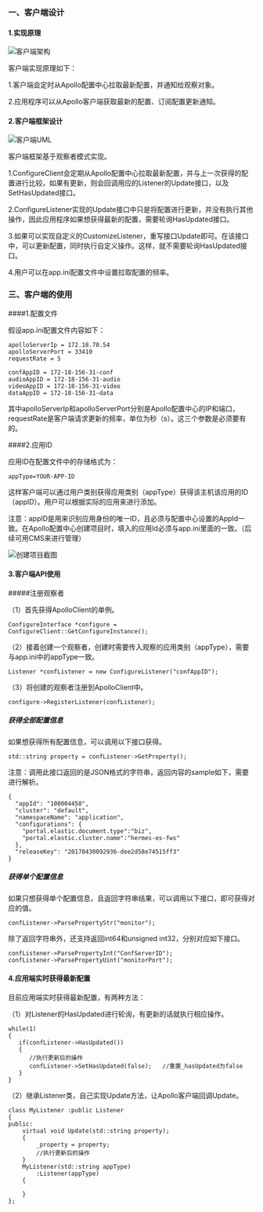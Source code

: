 ### 一、客户端设计

#### 1.实现原理

![客户端架构](https://github.com/onlyou2030/Apollo-Client/blob/master/image/%E5%AE%A2%E6%88%B7%E7%AB%AF%E6%9E%B6%E6%9E%84.png)

客户端实现原理如下：

1.客户端会定时从Apollo配置中心拉取最新配置，并通知给观察对象。

2.应用程序可以从Apollo客户端获取最新的配置、订阅配置更新通知。

#### 2.客户端框架设计

![客户端UML](https://github.com/onlyou2030/Apollo-Client/blob/master/image/%E5%AE%A2%E6%88%B7%E7%AB%AFUML.png)

客户端框架基于观察者模式实现。

1.ConfigureClient会定期从Apollo配置中心拉取最新配置，并与上一次获得的配置进行比较，如果有更新，则会回调用应的Listener的Update接口，以及SetHasUpdated接口。

2.ConfigureListener实现的Update接口中只是将配置进行更新，并没有执行其他操作，因此应用程序如果想获得最新的配置，需要轮询HasUpdated接口。

3.如果可以实现自定义的CustomizeListener，重写接口Update即可。在该接口中，可以更新配置，同时执行自定义操作。这样，就不需要轮询HasUpdated接口。

4.用户可以在app.ini配置文件中设置拉取配置的频率。



### 三、客户端的使用

####1.配置文件

假设app.ini配置文件内容如下：

```
apolloServerIp = 172.18.70.54
apolloServerPort = 33410
requestRate = 5

confAppID = 172-18-156-31-conf
audioAppID = 172-18-156-31-audio
videoAppID = 172-18-156-31-video
dataAppID = 172-18-156-31-data
```

其中apolloServerIp和apolloServerPort分别是Apollo配置中心的IP和端口，requestRate是客户端请求更新的频率，单位为秒（s）。这三个参数是必须要有的。

####2.应用ID

应用ID在配置文件中的存储格式为：

```
appType=YOUR-APP-ID
```



这样客户端可以通过用户类别获得应用类别（appType）获得该主机该应用的ID（appID）。用户可以根据实际的应用来进行添加。

注意：appID是用来识别应用身份的唯一ID，且必须与配置中心设置的AppId一致。在Apollo配置中心创建项目时，填入的应用Id必须与app.ini里面的一致。（后续可用CMS来进行管理）

![创建项目截图](https://github.com/onlyou2030/Apollo-Client/blob/master/image/%E5%88%9B%E5%BB%BA%E9%A1%B9%E7%9B%AE%E6%88%AA%E5%9B%BE.png)

#### 3.客户端API使用

#####注册观察者

（1）首先获得ApolloClient的单例。

```
ConfigureInterface *configure = ConfigureClient::GetConfigureInstance();
```

（2）接着创建一个观察者，创建时需要传入观察的应用类别（appType），需要与app.ini中的appType一致。

```
Listener *confListener = new ConfigureListener("confAppID");
```

（3）将创建的观察者注册到ApolloClient中。

```
configure->RegisterListener(confListener);
```

##### 获得全部配置信息

如果想获得所有配置信息，可以调用以下接口获得。

```
std::string property = confListener->GetProperty();
```

注意：调用此接口返回的是JSON格式的字符串，返回内容的sample如下，需要进行解析。

```
{
  "appId": "100004458",
  "cluster": "default",
  "namespaceName": "application",
  "configurations": {
    "portal.elastic.document.type":"biz",
    "portal.elastic.cluster.name":"hermes-es-fws"
  },
  "releaseKey": "20170430092936-dee2d58e74515ff3"
}
```

##### 获得单个配置信息

如果只想获得单个配置信息，且返回字符串结果，可以调用以下接口，即可获得对应的值。

```
confListener->ParsePropertyStr("monitor");
```

除了返回字符串外，还支持返回int64和unsigned int32，分别对应如下接口。

```
confListener->ParsePropertyInt("ConfServerID");
confListener->ParsePropertyUint("monitorPort");
```

#### 4.应用端实时获得最新配置

目前应用端实时获得最新配置，有两种方法：

（1）对Listener的HasUpdated进行轮询，有更新的话就执行相应操作。

```
while(1)
{
   if(confListener->HasUpdated())
   {
      //执行更新后的操作
      confListener->SetHasUpdated(false);   //重置_hasUpdated为false
   }
}
```

（2）继承Listener类，自己实现Update方法，让Apollo客户端回调Update。

````
class MyListener :public Listener
{
public:
    virtual void Update(std::string property);
    {
        _property = property;
        //执行更新后的操作
    }
    MyListener(std::string appType)
        :Listener(appType)
    {

    }
};
````

